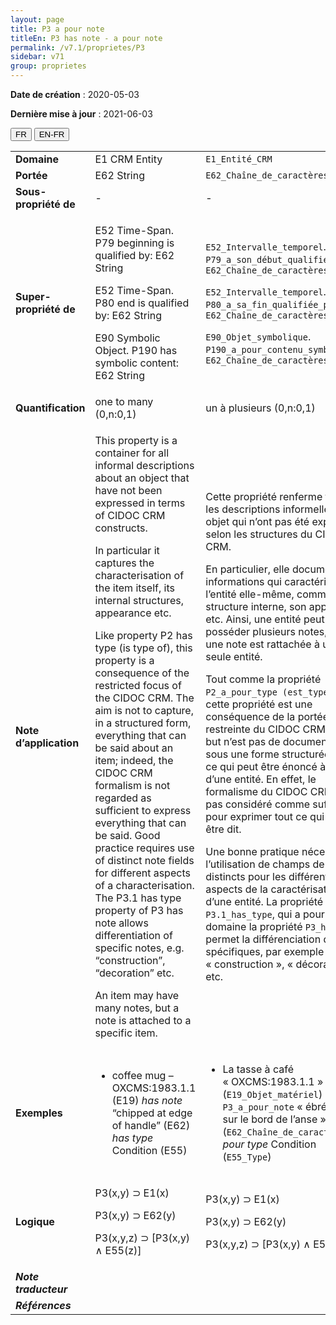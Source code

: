 ```yaml
---
layout: page
title: P3 a pour note
titleEn: P3 has note - a pour note
permalink: /v7.1/proprietes/P3
sidebar: v71
group: proprietes
---
```


**Date de création** : 2020-05-03

**Dernière mise à jour** : 2021-06-03

<div class="lang-buttons">
  <button id="fr" class="activate">FR</button>
  <button id="en-fr">EN-FR</button>
</div>

<table>
<tbody>
<tr>
<td><strong>Domaine</strong></td>
<td class="en">E1 CRM Entity</td>
<td><code class="language-plaintext highlighter-rouge">E1_Entité_CRM</code></td>
</tr>
<tr>
<td><strong>Portée</strong></td>
<td class="en">E62 String</td>
<td><code class="language-plaintext highlighter-rouge">E62_Chaîne_de_caractères</code></td>
</tr>
<tr>
<td><strong>Sous-propriété de</strong></td>
<td class="en">-</td>
<td>-</td>
</tr>
<tr>
<td><strong>Super-propriété de</strong></td>
<td class="en"><p>E52 Time-Span. P79 beginning is qualified by: E62 String</p>
<p>E52 Time-Span. P80 end is qualified by: E62 String</p>
<p>E90 Symbolic Object. P190 has symbolic content: E62 String</p></td>
<td><p><code class="language-plaintext highlighter-rouge">E52_Intervalle_temporel</code>. <code class="language-plaintext highlighter-rouge">P79_a_son_début_qualifié_par</code> : <code class="language-plaintext highlighter-rouge">E62_Chaîne_de_caractères</code></p>
<p><code class="language-plaintext highlighter-rouge">E52_Intervalle_temporel</code>. <code class="language-plaintext highlighter-rouge">P80_a_sa_fin_qualifiée_par</code> : <code class="language-plaintext highlighter-rouge">E62_Chaîne_de_caractères</code></p>
<p><code class="language-plaintext highlighter-rouge">E90_Objet_symbolique</code>. <code class="language-plaintext highlighter-rouge">P190_a_pour_contenu_symbolique</code> : <code class="language-plaintext highlighter-rouge">E62_Chaîne_de_caractères</code></p></td>
</tr>
<tr>
<td><strong>Quantification</strong></td>
<td class="en">one to many (0,n:0,1)</td>
<td>un à plusieurs (0,n:0,1)</td>
</tr>
<tr>
<td><strong>Note d’application</strong></td>
<td class="en"><p>This property is a container for all informal descriptions about an object that have not been expressed in terms of CIDOC CRM constructs.</p>
<p>In particular it captures the characterisation of the item itself, its internal structures, appearance etc.</p>
<p>Like property P2 has type (is type of), this property is a consequence of the restricted focus of the CIDOC CRM. The aim is not to capture, in a structured form, everything that can be said about an item; indeed, the CIDOC CRM formalism is not regarded as sufficient to express everything that can be said. Good practice requires use of distinct note fields for different aspects of a characterisation. The P3.1 has type property of P3 has note allows differentiation of specific notes, e.g. “construction”, “decoration” etc.</p>
<p>An item may have many notes, but a note is attached to a specific item.</p></td>
<td><p>Cette propriété renferme toutes les descriptions informelles d’un objet qui n’ont pas été exprimées selon les structures du CIDOC CRM.</p>
<p>En particulier, elle documente les informations qui caractérisent l’entité elle-même, comme sa structure interne, son apparence, etc. Ainsi, une entité peut posséder plusieurs notes, mais une note est rattachée à une seule entité.</p>
<p>Tout comme la propriété <code class="language-plaintext highlighter-rouge">P2_a_pour_type (est_type_de)</code>, cette propriété est une conséquence de la portée restreinte du CIDOC CRM dont le but n’est pas de documenter, sous une forme structurée, tout ce qui peut être énoncé à propos d’une entité. En effet, le formalisme du CIDOC CRM n’est pas considéré comme suffisant pour exprimer tout ce qui peut être dit.</p>
<p>Une bonne pratique nécessite l’utilisation de champs de notes distincts pour les différents aspects de la caractérisation d’une entité. La propriété <code class="language-plaintext highlighter-rouge">P3.1_has_type</code>, qui a pour domaine la propriété <code class="language-plaintext highlighter-rouge">P3_has_note</code>, permet la différenciation de notes spécifiques, par exemple « construction », « décoration », etc.</p></td>
</tr>
<tr>
<td><strong>Exemples</strong></td>
<td class="en"><ul>
<li>
<p>coffee mug – OXCMS:1983.1.1 (E19) <em>has note</em> “chipped at edge of handle” (E62) <em>has type</em> Condition (E55)</p>
</li>
</ul></td>
<td><ul>
<li>
<p>La tasse à café « OXCMS:1983.1.1 » (<code class="language-plaintext highlighter-rouge">E19_Objet_matériel</code>) <code class="language-plaintext highlighter-rouge">P3_a_pour_note</code> « ébréchée sur le bord de l’anse » (<code class="language-plaintext highlighter-rouge">E62_Chaîne_de_caractères</code>) <em>a pour type</em> Condition (<code class="language-plaintext highlighter-rouge">E55_Type</code>)</p>
</li>
</ul></td>
</tr>
<tr>
<td><strong>Logique</strong></td>
<td class="en"><p>P3(x,y) ⊃ E1(x)</p>
<p>P3(x,y) ⊃ E62(y)</p>
<p>P3(x,y,z) ⊃ [P3(x,y) ∧ E55(z)]</p></td>
<td><p>P3(x,y) ⊃ E1(x)</p>
<p>P3(x,y) ⊃ E62(y)</p>
<p>P3(x,y,z) ⊃ [P3(x,y) ∧ E55(z)]</p></td>
</tr>
<tr>
<td><strong><em>Note traducteur</em></strong></td>
<td colspan="2"></td>
</tr>
<tr>
<td><strong><em>Références</em></strong></td>
<td colspan="2"></td>
</tr>
</tbody>
</table>

